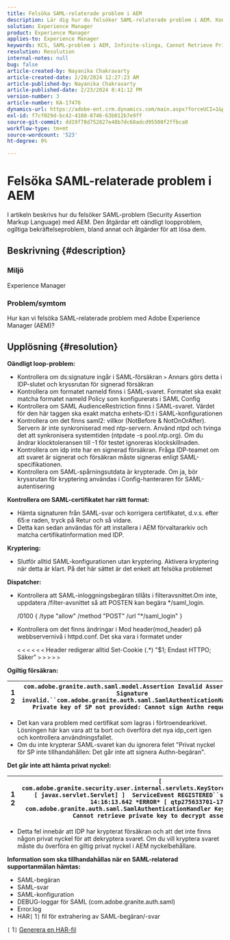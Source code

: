 ```yaml
---
title: Felsöka SAML-relaterade problem i AEM
description: Lär dig hur du felsöker SAML-relaterade problem i AEM. Kontrollera om det finns ett oändligt loopproblem och om SAML-certifikatet har rätt format.
solution: Experience Manager
product: Experience Manager
applies-to: Experience Manager
keywords: KCS, SAML-problem i AEM, Infinite-slinga, Cannot Retrieve Private Key, HAR1 file, SAML Request, DEBUG logs for SAML, com.adobe.granite.auth.saml, experience manager
resolution: Resolution
internal-notes: null
bug: false
article-created-by: Nayanika Chakravarty
article-created-date: 2/20/2024 12:27:23 AM
article-published-by: Nayanika Chakravarty
article-published-date: 2/23/2024 8:41:12 PM
version-number: 3
article-number: KA-17476
dynamics-url: https://adobe-ent.crm.dynamics.com/main.aspx?forceUCI=1&pagetype=entityrecord&etn=knowledgearticle&id=c34ad2cd-86cf-ee11-9079-6045bd006239
exl-id: f7cf029d-bc42-4180-8746-63b012b7e9ff
source-git-commit: dd19f78d752827e48b7dc68adcd95500f2ffbca0
workflow-type: tm+mt
source-wordcount: '523'
ht-degree: 0%

---
```


# Felsöka SAML-relaterade problem i AEM


I artikeln beskrivs hur du felsöker SAML-problem (Security Assertion Markup Language) med AEM. Den åtgärdar ett oändligt loopproblem, ogiltiga bekräftelseproblem, bland annat och åtgärder för att lösa dem.

## Beskrivning {#description}


### <b>Miljö</b>

Experience Manager



### <b>Problem/symtom</b>

Hur kan vi felsöka SAML-relaterade problem med Adobe Experience Manager (AEM)?


## Upplösning {#resolution}


<b>Oändligt loop-problem:</b>

- Kontrollera om ds:signature ingår i SAML-försäkran `>`  Annars görs detta i IDP-slutet och kryssrutan för signerad försäkran
- Kontrollera om formatet nameId finns i SAML-svaret. Formatet ska exakt matcha formatet nameId Policy som konfigurerats i SAML Config
- Kontrollera om SAML AudienceRestriction finns i SAML-svaret. Värdet för den här taggen ska exakt matcha enhets-ID:t i SAML-konfigurationen
- Kontrollera om det finns saml2: villkor (NotBefore &amp; NotOnOrAfter). Servern är inte synkroniserad med ntp-servern. Använd ntpd och tvinga det att synkronisera systemtiden (ntpdate -s pool.ntp.org). Om du ändrar klocktoleransen till -1 för testet ignoreras klockskillnaden.
- Kontrollera om idp inte har en signerad försäkran. Fråga IDP-teamet om att svaret är signerat och försäkran måste signeras enligt SAML-specifikationen.
- Kontrollera om SAML-spårningsutdata är krypterade. Om ja, bör kryssrutan för kryptering användas i Config-hanteraren för SAML-autentisering


<b>Kontrollera om SAML-certifikatet har rätt format:</b>

- Hämta signaturen från SAML-svar och korrigera certifikatet, d.v.s. efter 65:e raden, tryck på Retur och så vidare.
- Detta kan sedan användas för att installera i AEM förvaltararkiv och matcha certifikatinformation med IDP.


<b>Kryptering:</b>

- Slutför alltid SAML-konfigurationen utan kryptering. Aktivera kryptering när detta är klart. På det här sättet är det enkelt att felsöka problemet


<b>Dispatcher:</b>

- Kontrollera att SAML-inloggningsbegäran tillåts i filteravsnittet.Om inte, uppdatera /filter-avsnittet så att POSTEN kan begära \*/saml_login.



  /0100 { /type &quot;allow&quot; /method &quot;POST&quot; /url &quot;\*/saml_login&quot; }


- Kontrollera om det finns ändringar i Mod header(mod_header) på webbservernivå i httpd.conf. Det ska vara i formatet under

  `<` `<` `<` `<` `<` `<`  Header redigerar alltid Set-Cookie (.\*) &quot;$1; Endast HTTPO; Säker&quot; `>` `>` `>` `>` `>`


<b>Ogiltig försäkran:</b>


| 1<br>  2 | `com.adobe.granite.auth.saml.model.Assertion Invalid Assertion: Signature invalid.``com.adobe.granite.auth.saml.SamlAuthenticationHandler Private key of SP not provided: Cannot sign Authn request` |
| --- | --- |


- Det kan vara problem med certifikat som lagras i förtroendearkivet. Lösningen här kan vara att ta bort och överföra det nya idp_cert igen och kontrollera användningsfallet.
- Om du inte krypterar SAML-svaret kan du ignorera felet &quot;Privat nyckel för SP inte tillhandahållen: Det går inte att signera Authn-begäran&quot;.


<b>Det går inte att hämta privat nyckel:</b>


| 1<br>  2 | `[ com.adobe.granite.security.user.internal.servlets.KeyStoreManagingServlet,1121, [ javax.servlet.Servlet] ]  ServiceEvent REGISTERED``saml.log:27.01.2019 14:16:13.642 *ERROR* [ qtp275633701-179]  com.adobe.granite.auth.saml.SamlAuthenticationHandler KeyStore uninitialized. Cannot retrieve private key to decrypt assertions.` |
| --- | --- |


- Detta fel innebär att IDP har krypterat försäkran och att det inte finns någon privat nyckel för att dekryptera svaret. Om du vill kryptera svaret måste du överföra en giltig privat nyckel i AEM nyckelbehållare.


<b>Information som ska tillhandahållas när en SAML-relaterad supportanmälan hämtas:</b>

- SAML-begäran
- SAML-svar
- SAML-konfiguration
- DEBUG-loggar för SAML (com.adobe.granite.auth.saml)
- Error.log
- HAR`[` 1`]`  fil för extrahering av SAML-begäran/-svar


`[` 1`]`  [Generera en HAR-fil](https://help.tenderapp.com/kb/troubleshooting-your-tender-site/generating-an-har-file)
